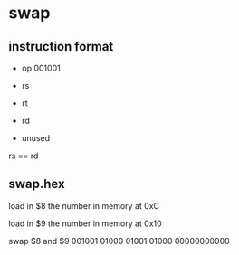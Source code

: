 # swap

## instruction format

- op 001001

- rs

- rt

- rd

- unused

rs == rd

## swap.hex

load in \$8 the number in memory at 0xC 

load in \$9 the number in memory at 0x10

swap \$8 and \$9
001001 01000 01001 01000 00000000000
